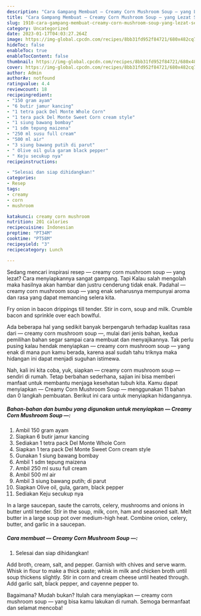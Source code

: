 ```yaml
---
description: "Cara Gampang Membuat — Creamy Corn Mushroom Soup — yang Lezat Sekali, Buat Buka Puasa Lezat"
title: "Cara Gampang Membuat — Creamy Corn Mushroom Soup — yang Lezat Sekali, Buat Buka Puasa Lezat"
slug: 1910-cara-gampang-membuat-creamy-corn-mushroom-soup-yang-lezat-sekali-buat-buka-puasa-lezat
category: Uncategorized
date: 2023-01-17T04:03:27.264Z
image: https://img-global.cpcdn.com/recipes/8bb31fd952f84721/680x482cq70/creamy-corn-mushroom-soup-foto-resep-utama.jpg
hideToc: false
enableToc: true
enableTocContent: false
thumbnail: https://img-global.cpcdn.com/recipes/8bb31fd952f84721/680x482cq70/creamy-corn-mushroom-soup-foto-resep-utama.jpg
cover: https://img-global.cpcdn.com/recipes/8bb31fd952f84721/680x482cq70/creamy-corn-mushroom-soup-foto-resep-utama.jpg
author: Admin
authorAv: notfound
ratingvalue: 4.4
reviewcount: 18
recipeingredient:
- "150 gram ayam"
- "6 butir jamur kancing"
- "1 tetra pack Del Monte Whole Corn"
- "1 tera pack Del Monte Sweet Corn cream style"
- "1 siung bawang bombay"
- "1 sdm tepung maizena"
- "250 ml susu full cream"
- "500 ml air"
- "3 siung bawang putih di parut"
- " Olive oil gula garam black pepper"
- " Keju secukup nya"
recipeinstructions:

- "Selesai dan siap dihidangkan!"
categories:
- Resep
tags:
- creamy
- corn
- mushroom

katakunci: creamy corn mushroom 
nutrition: 201 calories
recipecuisine: Indonesian
preptime: "PT34M"
cooktime: "PT58M"
recipeyield: "3"
recipecategory: Lunch

---
```



Sedang mencari inspirasi resep — creamy corn mushroom soup — yang lezat? Cara menyiapkannya sangat gampang. Tapi Kalau salah mengolah maka hasilnya akan hambar dan justru cenderung tidak enak. Padahal — creamy corn mushroom soup — yang enak seharusnya mempunyai aroma dan rasa yang dapat memancing selera kita.


Fry onion in bacon drippings till tender. Stir in corn, soup and milk. Crumble bacon and sprinkle over each bowlful.

Ada beberapa hal yang sedikit banyak berpengaruh terhadap kualitas rasa dari — creamy corn mushroom soup —, mulai dari jenis bahan, kedua pemilihan bahan segar sampai cara membuat dan menyajikannya. Tak perlu pusing kalau hendak menyiapkan — creamy corn mushroom soup — yang enak di mana pun kamu berada, karena asal sudah tahu triknya maka hidangan ini dapat menjadi suguhan istimewa.


Nah, kali ini kita coba, yuk, siapkan — creamy corn mushroom soup — sendiri di rumah. Tetap berbahan sederhana, sajian ini bisa memberi manfaat untuk membantu menjaga kesehatan tubuh kita. Kamu dapat menyiapkan — Creamy Corn Mushroom Soup — menggunakan 11 bahan dan 0 langkah pembuatan. Berikut ini cara untuk menyiapkan hidangannya.

<!--inarticleads1-->

##### Bahan-bahan dan bumbu yang digunakan untuk menyiapkan — Creamy Corn Mushroom Soup —:

1. Ambil 150 gram ayam
1. Siapkan 6 butir jamur kancing
1. Sediakan 1 tetra pack Del Monte Whole Corn
1. Siapkan 1 tera pack Del Monte Sweet Corn cream style
1. Gunakan 1 siung bawang bombay
1. Ambil 1 sdm tepung maizena
1. Ambil 250 ml susu full cream
1. Ambil 500 ml air
1. Ambil 3 siung bawang putih; di parut
1. Siapkan  Olive oil, gula, garam, black pepper
1. Sediakan  Keju secukup nya


In a large saucepan, saute the carrots, celery, mushrooms and onions in butter until tender. Stir in the soup, milk, corn, ham and seasoned salt. Melt butter in a large soup pot over medium-high heat. Combine onion, celery, butter, and garlic in a saucepan. 

<!--inarticleads2-->

##### Cara membuat — Creamy Corn Mushroom Soup —:


1. Selesai dan siap dihidangkan!

Add broth, cream, salt, and pepper. Garnish with chives and serve warm. Whisk in flour to make a thick paste; whisk in milk and chicken broth until soup thickens slightly. Stir in corn and cream cheese until heated through. Add garlic salt, black pepper, and cayenne pepper to. 

Bagaimana? Mudah bukan? Itulah cara menyiapkan — creamy corn mushroom soup — yang bisa kamu lakukan di rumah. Semoga bermanfaat dan selamat mencoba!
